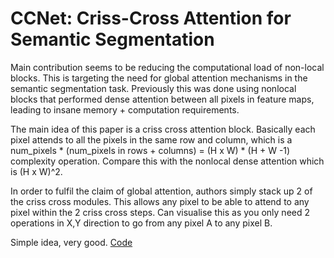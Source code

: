# CCNet: Criss-Cross Attention for Semantic Segmentation

Main contribution seems to be reducing the computational load of non-local blocks.
This is targeting the need for global attention mechanisms in the semantic segmentation task. Previously this was done using nonlocal blocks that performed dense attention between all pixels in feature maps, leading to insane memory + computation requirements.

The main idea of this paper is a criss cross attention block. Basically each pixel attends to all the pixels in the same row and column, which is a num_pixels * (num_pixels in rows + columns) = (H x W) * (H + W -1) complexity operation. Compare this with the nonlocal dense attention which is (H x W)^2.

In order to fulfil the claim of global attention, authors simply stack up 2 of the criss cross modules. This allows any pixel to be able to attend to any pixel within the 2 criss cross steps. Can visualise this as you only need 2 operations in X,Y direction to go from any pixel A to any pixel B.

Simple idea, very good. [Code](https://github.com/speedinghzl/CCNet)

